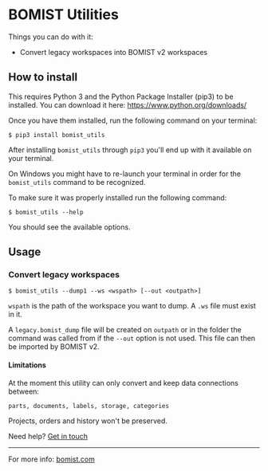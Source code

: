 # BOMIST Utilities

Things you can do with it:

- Convert legacy workspaces into BOMIST v2 workspaces

## How to install

This requires Python 3 and the Python Package Installer (pip3) to be installed.
You can download it here:
https://www.python.org/downloads/

Once you have them installed, run the following command on your terminal:

```
$ pip3 install bomist_utils
```

After installing `bomist_utils` through `pip3` you'll end up with it available on your terminal.

On Windows you might have to re-launch your terminal in order for the `bomist_utils` command to be recognized.

To make sure it was properly installed run the following command:

```
$ bomist_utils --help
```

You should see the available options.

## Usage

### Convert legacy workspaces

```
$ bomist_utils --dump1 --ws <wspath> [--out <outpath>]
```

`wspath` is the path of the workspace you want to dump. A `.ws` file must exist in it.

A `legacy.bomist_dump` file will be created on `outpath` or in the folder the command was called from if the `--out` option is not used. This file can then be imported by BOMIST v2.

#### **Limitations**

At the moment this utility can only convert and keep data connections between:

```
parts, documents, labels, storage, categories
```

Projects, orders and history won't be preserved.

Need help? [Get in touch](https://bomist.com/support/contact/)

---

For more info: [bomist.com](https://bomist.com)
